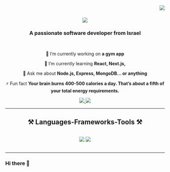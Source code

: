 <img align="right" src="https://visitor-badge.laobi.icu/badge?page_id=Niro646.Niro646" />

<h1 align="center">
    <img src="https://readme-typing-svg.herokuapp.com/?font=Righteous&size=35&center=true&vCenter=true&width=500&height=70&duration=4000&lines=Hi+There!+👋;+I'm+Nir+Kedem!;" />
</h1>

<h3 align="center">A passionate software developer from Israel </h3>

<br/>

<div align="center">
 
 🔭 I’m currently working on **a gym app**
 
 🌱 I’m currently learning **React, Next.js,**

💬 Ask me about **Node.js, Express, MongoDB... or anything**

⚡ Fun fact **Your brain burns 400-500 calories a day. That’s about a fifth of your total energy requirements.**

</div>

<div align="center"> 
  <a href="mailto:nir602@gmail.com">
    <img src="https://img.shields.io/badge/Gmail-333333?style=for-the-badge&logo=gmail&logoColor=red"/>
  </a>
  <a href="https://www.linkedin.com/in/nir-kedem-6704bb217/">
    <img src="https://img.shields.io/badge/LinkedIn-0077B5?style=for-the-badge&logo=linkedin&logoColor=white"/>
  </a>
</div>

 <hr/>
<h2 align="center">⚒️ Languages-Frameworks-Tools ⚒️</h2>
<br/>
<div align="center">
    <img src="https://skillicons.dev/icons?i=html,css,javascript,react,nodejs,mongodb,express,git" />
    <img src="https://skillicons.dev/icons?i=python,c,c++,java" /><br>
</div>

<br/>
<hr/>







### Hi there 👋

<!--
**Niro646/Niro646** is a ✨ _special_ ✨ repository because its `README.md` (this file) appears on your GitHub profile.

Here are some ideas to get you started:

- 🔭 I’m currently working on ...
- 🌱 I’m currently learning ...
- 👯 I’m looking to collaborate on ...
- 🤔 I’m looking for help with ...
- 💬 Ask me about ...
- 📫 How to reach me: ...
- 😄 Pronouns: ...
- ⚡ Fun fact: ...
-->
